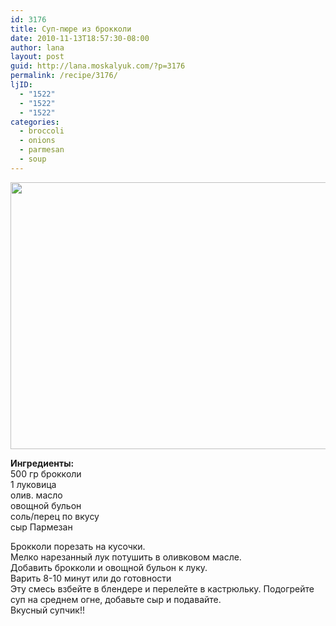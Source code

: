 ```yaml
---
id: 3176
title: Суп-пюре из брокколи
date: 2010-11-13T18:57:30-08:00
author: lana
layout: post
guid: http://lana.moskalyuk.com/?p=3176
permalink: /recipe/3176/
ljID:
  - "1522"
  - "1522"
  - "1522"
categories:
  - broccoli
  - onions
  - parmesan
  - soup
---
```

<img loading="lazy" class="alignnone" title="broccoli soup" src="http://farm5.static.flickr.com/4088/5173007513_7d697c153f_z.jpg" alt="" width="640" height="427" />

**Ингредиенты:**  
500 гр брокколи  
1 луковица  
олив. масло  
овощной бульон  
соль/перец по вкусу  
сыр Пармезан

Брокколи порезать на кусочки.  
Мелко нарезанный лук потушить в оливковом масле.  
Добавить брокколи и овощной бульон к луку.  
Варить 8-10 минут или до готовности  
Эту смесь взбейте в блендере и перелейте в кастрюльку. Подогрейте суп на среднем огне, добавьте сыр и подавайте.  
Вкусный супчик!!